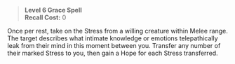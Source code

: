 > **Level 6 Grace Spell**  
> **Recall Cost:** 0

Once per rest, take on the Stress from a willing creature within Melee range. The target describes what intimate knowledge or emotions telepathically leak from their mind in this moment between you. Transfer any number of their marked Stress to you, then gain a Hope for each Stress transferred.
